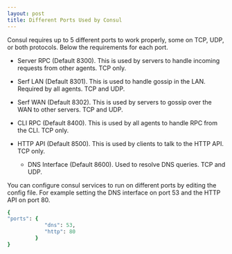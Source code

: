 ```yaml
---
layout: post
title: Different Ports Used by Consul
---
```


Consul requires up to 5 different ports to work properly, some on TCP, UDP, or both protocols. Below the requirements for each port.
    
* Server RPC (Default 8300). This is used by servers to handle incoming requests from other agents. TCP only.
    
* Serf LAN (Default 8301). This is used to handle gossip in the LAN. Required by all agents. TCP and UDP.
    
* Serf WAN (Default 8302). This is used by servers to gossip over the WAN to other servers. TCP and UDP.
    
* CLI RPC (Default 8400). This is used by all agents to handle RPC from the CLI. TCP only.
    
* HTTP API (Default 8500). This is used by clients to talk to the HTTP API. TCP only.
    
    * DNS Interface (Default 8600). Used to resolve DNS queries. TCP and UDP.

You can configure consul services to run on different ports by editing the config file. For example setting the DNS interface on port 53 and the HTTP API on port 80.

```ruby
{ 
"ports": { 
            "dns": 53,
            "http": 80
         } 
}
```